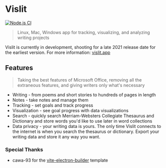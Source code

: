 # Vislit

[![Node.js CI](https://github.com/ste163/vislit/actions/workflows/node.js.yml/badge.svg)](https://github.com/ste163/vislit/actions/workflows/node.js.yml)

> Linux, Mac, Windows app for tracking, visualizing, and analyzing writing projects

Vislit is currently in development, shooting for a late 2021 release date for the earliest version. For more information:
[vislit.app](https://vislit.app/#/)

## Features

> Taking the best features of Microsoft Office, removing all the extraneous features, and giving writers only what's necessary

- Writing - from poems and short stories to hundreds of pages in length
- Notes - take notes and manage them
- Tracking - set goals and track progress
- Visualization - see goal progress with data visualizations
- Search - quickly search Merriam-Websters Collegiate Thesaurus and Dictionary and store words you'd like to use later in word collections
- Data privacy - your writing data is yours. The only time Vislit connects to the internet is when you search the thesaurus or dictionary. Export your writing data and store it any way you want.

### Special Thanks
- cawa-93 for the [vite-electron-builder](https://github.com/cawa-93/vite-electron-builder) template
